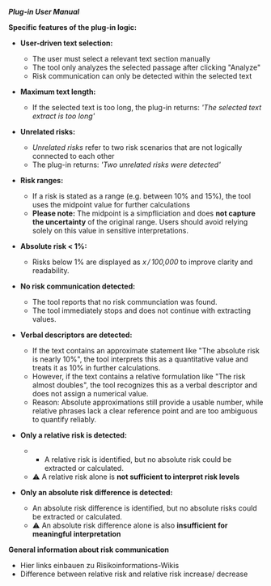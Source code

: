 ***Plug-in User Manual***


**Specific features of the plug-in logic:**
- **User-driven text selection:**
  - The user must select a relevant text section manually
  - The tool only analyzes the selected passage after clicking "Analyze"
  - Risk communication can only be detected within the selected text

- **Maximum text length:**
  - If the selected text is too long, the plug-in returns: *'The selected text extract is too long'*
    
- **Unrelated risks:**
  - *Unrelated risks* refer to two risk scenarios that are not logically connected to each other
  - The plug-in returns: *'Two unrelated risks were detected'*
    
- **Risk ranges:**
  - If a risk is stated as a range (e.g. between 10% and 15%), the tool uses the midpoint value for further calculations
  - **Please note:** The midpoint is a simpfliciation and does **not capture the uncertainty** of the original range.
                 Users should avoid relying solely on this value in sensitive interpretations.
    
- **Absolute risk < 1%:**
  - Risks below 1% are displayed as *x / 100,000* to improve clarity and readability.
    
- **No risk communication detected:**
  - The tool reports that no risk communciation was found.
  - The tool immediately stops and does not continue with extracting values. 
    
- **Verbal descriptors are detected:**
  - If the text contains an approximate statement like "The absolute risk is nearly 10%",
    the tool interprets this as a quantitative value and treats it as 10% in further calculations.
  - However, if the text contains a relative formulation like "The risk almost doubles",
    the tool recognizes this as a verbal descriptor and does not assign a numerical value.
  - Reason: Absolute approximations still provide a usable number, while relative phrases lack a clear reference point and are too
            ambiguous to quantify reliably.
    

- **Only a relative risk is detected:**
  - - A relative risk is identified, but no absolute risk could be extracted or calculated.
  - ⚠️ A relative risk alone is **not sufficient to interpret risk levels**

- **Only an absolute risk difference is detected:**
  - An absolute risk difference is identified, but no absolute risks could be extracted or calculated.
  - ⚠️ An absolute risk difference alone is also **insufficient for meaningful interpretation**
 


**General information about risk communication**
- Hier links einbauen zu Risikoinformations-Wikis
- Difference between relative risk and relative risk increase/ decrease
